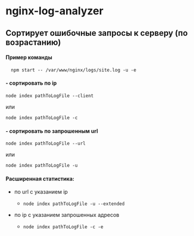 # nginx-log-analyzer
## Сортирует ошибочные запросы к серверу (по возрастанию)

#### Пример команды
```
  npm start -- /var/www/nginx/logs/site.log -u -e
```


#### - сортировать по ip
```
node index pathToLogFile --client
```
или
```
node index pathToLogFile -c
```

#### - сортировать по запрошенным url
```
node index pathToLogFile --url
```
или
```
node index pathToLogFile -u
```


#### Расширенная статистика:

* по url с указанием ip
  * `node index pathToLogFile -u --extended`
  
* по ip с указанием запрошенных адресов
  * `node index pathToLogFile -c -e`
